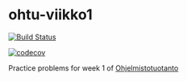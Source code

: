# ohtu-viikko1

[![Build Status](https://travis-ci.org/juhamyllari/ohtu-viikko1.svg?branch=master)](https://travis-ci.org/juhamyllari/ohtu-viikko1)

[![codecov](https://codecov.io/gh/juhamyllari/ohtu-viikko1/branch/master/graph/badge.svg)](https://codecov.io/gh/juhamyllari/ohtu-viikko1)

Practice problems for week 1 of [Ohjelmistotuotanto](https://github.com/mluukkai/Ohjelmistotuotanto2018)
